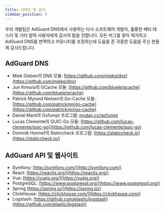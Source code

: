 ```yaml
---
title: 크레딧 및 감사
sidebar_position: 5
---
```


우리 개발팀은 AdGuard DNS에서 사용하는 타사 소프트웨어 개발자, 훌륭한 베타 테스터 및 기타 참여 사용자에게 감사의 말을 전합니다. 모든 버그를 찾아 제거하고 AdGuard DNS를 번역하고 커뮤니티를 조정하는데 도움을 준 귀중한 도움을 주신 분들께 감사드립니다.

## AdGuard DNS

* Miek Gieben의 DNS 모듈: [https://github.com/miekg/dns](https://github.com/miekg/dns)
* Jun Kimura의 GCache 모듈: [https://github.com/bluele/gcache](https://github.com/bluele/gcache)
* Patrick Mylund Nielsen의 Go-Cache 모듈: [https://github.com/patrickmn/go-cache](https://github.com/patrickmn/go-cache)
* Daniel Martí의 Gofumpt 프로그램: [mvdan.cc/gofumpt](https://github.com/mvdan/gofumpt)
* Lucas Clemente의 QUIC-Go 모듈: [https://github.com/lucas-clemente/quic-go](https://github.com/lucas-clemente/quic-go)
* Dominik Honnef의 Staticcheck 프로그램: [https://staticcheck.io](https://staticcheck.io/)

## AdGuard API 및 웹사이트

* Symfony: [http://symfony.com/](http://symfony.com/)
* React: [https://reactjs.org/](https://reactjs.org/)
* Vue: [https://vuejs.org/](https://vuejs.org/)
* PostgreSQL: [https://www.postgresql.org/](https://www.postgresql.org/)
* Spring [https://spring.io/](https://spring.io/)
* ClickHouse: [https://clickhouse.com/](https://clickhouse.com/)
* Logstash: [https://github.com/elastic/logstash](https://github.com/elastic/logstash)
